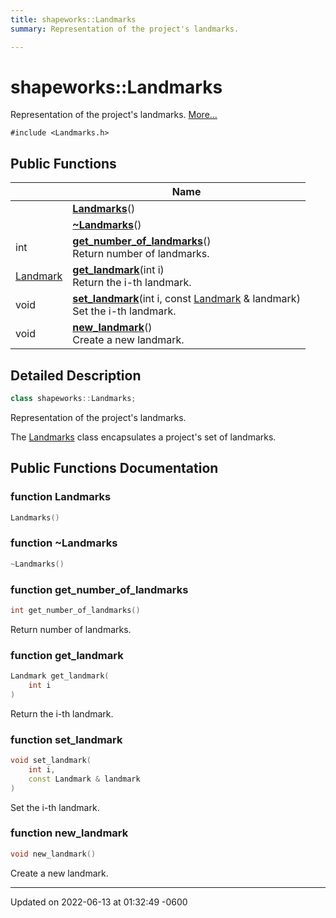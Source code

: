 ```yaml
---
title: shapeworks::Landmarks
summary: Representation of the project's landmarks. 

---
```


# shapeworks::Landmarks



Representation of the project's landmarks.  [More...](#detailed-description)


`#include <Landmarks.h>`

## Public Functions

|                | Name           |
| -------------- | -------------- |
| | **[Landmarks](../Classes/classshapeworks_1_1Landmarks.md#function-landmarks)**() |
| | **[~Landmarks](../Classes/classshapeworks_1_1Landmarks.md#function-~landmarks)**() |
| int | **[get_number_of_landmarks](../Classes/classshapeworks_1_1Landmarks.md#function-get-number-of-landmarks)**()<br>Return number of landmarks.  |
| [Landmark](../Classes/classshapeworks_1_1Landmark.md) | **[get_landmark](../Classes/classshapeworks_1_1Landmarks.md#function-get-landmark)**(int i)<br>Return the i-th landmark.  |
| void | **[set_landmark](../Classes/classshapeworks_1_1Landmarks.md#function-set-landmark)**(int i, const [Landmark](../Classes/classshapeworks_1_1Landmark.md) & landmark)<br>Set the i-th landmark.  |
| void | **[new_landmark](../Classes/classshapeworks_1_1Landmarks.md#function-new-landmark)**()<br>Create a new landmark.  |

## Detailed Description

```cpp
class shapeworks::Landmarks;
```

Representation of the project's landmarks. 

The [Landmarks](../Classes/classshapeworks_1_1Landmarks.md) class encapsulates a project's set of landmarks. 

## Public Functions Documentation

### function Landmarks

```cpp
Landmarks()
```


### function ~Landmarks

```cpp
~Landmarks()
```


### function get_number_of_landmarks

```cpp
int get_number_of_landmarks()
```

Return number of landmarks. 

### function get_landmark

```cpp
Landmark get_landmark(
    int i
)
```

Return the i-th landmark. 

### function set_landmark

```cpp
void set_landmark(
    int i,
    const Landmark & landmark
)
```

Set the i-th landmark. 

### function new_landmark

```cpp
void new_landmark()
```

Create a new landmark. 

-------------------------------

Updated on 2022-06-13 at 01:32:49 -0600